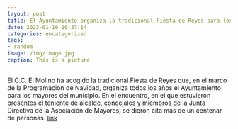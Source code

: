 ```yaml
---
layout: post
title: El Ayuntamiento organiza la tradicional Fiesta de Reyes para los mayores
date: 2023-01-10 10:37:14
categories: uncategorized
tags:
- random
image: /img/image.jpg
caption: This is a picture
---
```

El C.C. El Molino ha acogido la tradicional Fiesta de Reyes que, en el marco de la Programación de Navidad, organiza todos los años el Ayuntamiento para los mayores del municipio. En el encuentro, en el que estuvieron presentes el teniente de alcalde, concejales y miembros de la Junta Directiva de la Asociación de Mayores, se dieron cita más de un centenar de personas.  [link](https://www.ayto-villacanada.es/noticias/el-ayuntamiento-organiza-la-tradicional-fiesta-de-reyes-para-los-mayores-4/)
